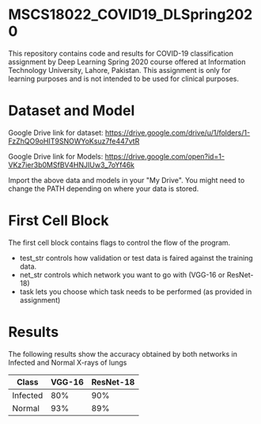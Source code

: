 # MSCS18022_COVID19_DLSpring2020
This repository contains code and results for COVID-19 classification assignment by Deep Learning Spring 2020 course offered at Information Technology University, Lahore, Pakistan. This assignment is only for learning purposes and is not intended to be used for clinical purposes.

# Dataset and Model
Google Drive link for dataset:
https://drive.google.com/drive/u/1/folders/1-FzZhQO9oHIT9SNOWYoKsuz7fe447vtR

Google Drive link for Models:
https://drive.google.com/open?id=1-VKz7ier3b0MSfBV4HNJIUw3_7oYf46k

Import the above data and models in your "My Drive". You might need to change the PATH depending on where your data is stored.

# First Cell Block
The first cell block contains flags to control the flow of the program.

* test_str controls how validation or test data is faired against the training data.
* net_str controls which network you want to go with (VGG-16 or ResNet-18)
* task lets you choose which task needs to be performed (as provided in assignment)

# Results
The following results show the accuracy obtained by both networks in Infected and Normal X-rays of lungs

Class | VGG-16 | ResNet-18
------------ | ------------- | -------------
Infected | 80% | 90%
Normal | 93% | 89%
